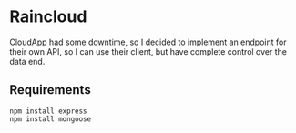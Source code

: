 Raincloud
==========

CloudApp had some downtime, so I decided to implement an endpoint for their own API, so I can use their client, but have complete control over the data end.

Requirements
-------------

    npm install express
    npm install mongoose